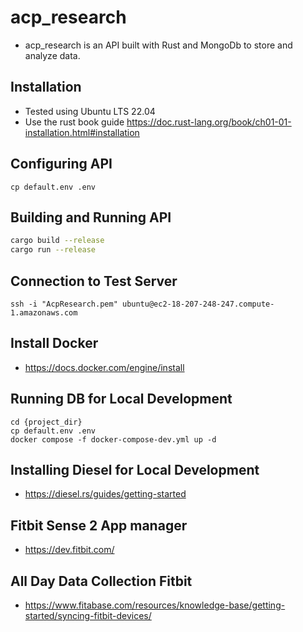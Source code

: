 # acp_research 
- acp_research is an API built with Rust and MongoDb to store and analyze data.

## Installation
- Tested using Ubuntu LTS 22.04 
- Use the rust book guide https://doc.rust-lang.org/book/ch01-01-installation.html#installation

## Configuring API
```
cp default.env .env
```

## Building and Running API
```bash
cargo build --release
cargo run --release
```

## Connection to Test Server
```
ssh -i "AcpResearch.pem" ubuntu@ec2-18-207-248-247.compute-1.amazonaws.com
```

## Install Docker
- https://docs.docker.com/engine/install

## Running DB for Local Development
```
cd {project_dir}
cp default.env .env
docker compose -f docker-compose-dev.yml up -d
```

## Installing Diesel for Local Development
- https://diesel.rs/guides/getting-started

## Fitbit Sense 2 App manager
- https://dev.fitbit.com/

## All Day Data Collection Fitbit
- https://www.fitabase.com/resources/knowledge-base/getting-started/syncing-fitbit-devices/